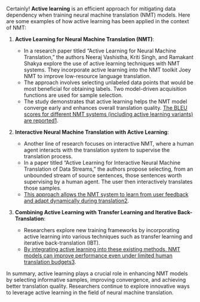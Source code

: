 Certainly! **Active learning** is an efficient approach for mitigating data dependency when training neural machine translation (NMT) models. Here are some examples of how active learning has been applied in the context of NMT:

1. **Active Learning for Neural Machine Translation (NMT)**:
    
    - In a research paper titled “Active Learning for Neural Machine Translation,” the authors Neeraj Vashistha, Kriti Singh, and Ramakant Shakya explore the use of active learning techniques with NMT systems. They incorporate active learning into the NMT toolkit Joey NMT to improve low-resource language translation.
    - The approach involves selecting unlabeled data points that would be most beneficial for obtaining labels. Two model-driven acquisition functions are used for sample selection.
    - The study demonstrates that active learning helps the NMT model converge early and enhances overall translation quality. [The BLEU scores for different NMT systems (including active learning variants) are reported](https://arxiv.org/abs/2301.00688)[1](https://arxiv.org/abs/2301.00688).
2. **Interactive Neural Machine Translation with Active Learning**:
    
    - Another line of research focuses on interactive NMT, where a human agent interacts with the translation system to supervise the translation process.
    - In a paper titled “Active Learning for Interactive Neural Machine Translation of Data Streams,” the authors propose selecting, from an unbounded stream of source sentences, those sentences worth supervising by a human agent. The user then interactively translates those samples.
    - [This approach allows the NMT system to learn from user feedback and adapt dynamically during translation](https://arxiv.org/abs/1807.11243)[2](https://arxiv.org/abs/1807.11243).
3. **Combining Active Learning with Transfer Learning and Iterative Back-Translation**:
    
    - Researchers explore new training frameworks by incorporating active learning into various techniques such as transfer learning and iterative back-translation (IBT).
    - [By integrating active learning into these existing methods, NMT models can improve performance even under limited human translation budgets](https://aclanthology.org/2020.findings-emnlp.162/)[3](https://aclanthology.org/2020.findings-emnlp.162/).

In summary, active learning plays a crucial role in enhancing NMT models by selecting informative samples, improving convergence, and achieving better translation quality. Researchers continue to explore innovative ways to leverage active learning in the field of neural machine translation.